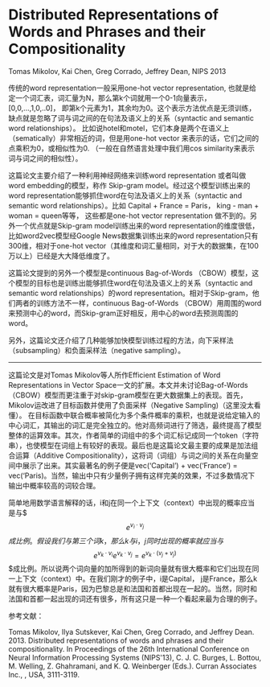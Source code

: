 # Distributed Representations of Words and Phrases and their Compositionality #
Tomas Mikolov, Kai Chen, Greg Corrado, Jeffrey Dean, NIPS 2013


传统的word representation一般采用one-hot vector representation, 也就是给定一个词汇表，词汇量为N，那么第k个词就用一个0-1向量表示，[0,0,...,1,0,..0]， 即第k个元素为1，其余均为0。这个表示方法优点是无须训练，缺点就是忽略了词与词之间的在句法及语义上的关系（syntactic and semantic word relationships）。 比如说hotel和motel，它们本身是两个在语义上（sematically）非常相近的词，但是用one-hot vector 来表示的话，它们之间的点乘积为0，或相似性为0. （一般在自然语言处理中我们用cos similarity来表示词与词之间的相似性）。

这篇论文主要介绍了一种利用神经网络来训练word representation 或者叫做word embedding的模型，称作 Skip-gram model。经过这个模型训练出来的word representation能够抓住word在句法及语义上的关系（syntactic and semantic word relationships）。比如 Capital + France = Paris， king - man + woman = queen等等， 这些都是one-hot vector representation 做不到的。另外一个优点就是Skip-gram model训练出来的word representation的维度很低，比如word2vec模型经Google News数据集训练出来的word representation只有300维，相对于one-hot vector（其维度和词汇量相同，对于大的数据集，在100万以上）已经是大大降低维度了。

这篇论文提到的另外一个模型是continuous Bag-of-Words （CBOW）模型，这个模型的目标也是训练出能够抓住word在句法及语义上的关系（syntactic and semantic word relationships）的word representation。相对于Skip-gram，他们两者的训练方法不一样，continuous Bag-of-Words （CBOW）用周围的word来预测中心的word，而Skip-gram正好相反，用中心的word去预测周围的word。

另外，这篇论文还介绍了几种能够加快模型训练过程的方法，向下采样法（subsampling）和负面采样法（negative sampling）。


-----------

这篇论文是对Tomas Mikolov等人所作Efficient Estimation of Word Representations in Vector Space一文的扩展。本文并未讨论Bag-of-Words （CBOW）模型而更注重于对skip-gram模型在更大数据集上的表现。首先，Mikolov运改进了目标函数并使用了负面采样（Negative Sampling)（这里没太看懂）。 在目标函数中联合概率被简化为多个条件概率的乘积，也就是说给定输入的中心词汇，其输出的词汇是完全独立的。他对高频词进行了筛选，最终提高了模型整体的运算效率。其次，作者简单的词组中的多个词汇标记成同一个token（字符串），也使模型在词组上有较好的表现。最后也是这篇论文最主要的成果是加法组合运算（Additive Compositionality），这将词（词组）与词之间的关系在向量空间中展示了出来。其实最著名的例子便是vec(‘Capital’) + vec(‘France’) = vec(‘Paris)。当然，输出中只有少量例子拥有这样完美的效果，不过多数情况下输出中概率较高的词较合理。

简单地用数学语言解释的话，i和j在同一个上下文（context）中出现的概率应当是与$$$e^{v_i \cdot v_j}$$$成比例。假设我们与第三个词k，那么k与i，j同时出现的概率就应当与$$$e^{v_k \cdot v_i}e^{v_k \cdot v_j} = e^{v_k\cdot(v_j+v_j)}$$$成比例。所以说两个词向量的加所得到的新词向量就有很大概率和它们出现在同一上下文（context）中。在我们刚才的例子中，i是Capital， j是France，那么k就有很大概率是Paris，因为巴黎总是和法国和首都出现在一起的。当然，同时和法国和首都一起出现的词还有很多，所有这只是一种一个看起来最为合理的例子。

参考文献：

Tomas Mikolov, Ilya Sutskever, Kai Chen, Greg Corrado, and Jeffrey Dean. 2013. Distributed representations of words and phrases and their compositionality. In Proceedings of the 26th International Conference on Neural Information Processing Systems (NIPS'13), C. J. C. Burges, L. Bottou, M. Welling, Z. Ghahramani, and K. Q. Weinberger (Eds.). Curran Associates Inc., , USA, 3111-3119.


